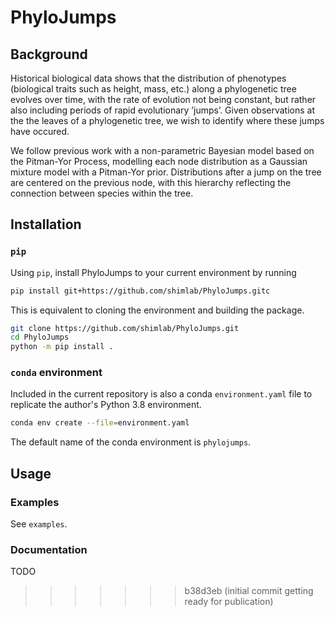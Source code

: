 # PhyloJumps

## Background

Historical biological data shows that the distribution of phenotypes (biological traits such as height, mass, etc.) along a phylogenetic tree evolves over time, with the rate of evolution not being constant, but rather also including periods of rapid evolutionary ’jumps’. Given observations at the the leaves of a phylogenetic tree, we wish to identify where these jumps have occured.

We follow previous work with a non-parametric Bayesian model based on the Pitman-Yor Process, modelling each node distribution as a Gaussian mixture model with a Pitman-Yor
prior. Distributions after a jump on the tree are centered on the previous node, with
this hierarchy reflecting the connection between species within the tree.

## Installation

### `pip`

Using `pip`, install PhyloJumps to your current environment by running

```sh
pip install git+https://github.com/shimlab/PhyloJumps.gitc
```

This is equivalent to cloning the environment and building the package.

```sh
git clone https://github.com/shimlab/PhyloJumps.git
cd PhyloJumps
python -m pip install .
```

### `conda` environment

Included in the current repository is also a conda `environment.yaml` file to replicate the author's Python 3.8 environment.

```sh
conda env create --file=environment.yaml
```

The default name of the conda environment is `phylojumps`. 

## Usage

### Examples

See `examples`.

### Documentation

TODO





>>>>>>> b38d3eb (initial commit getting ready for publication)
